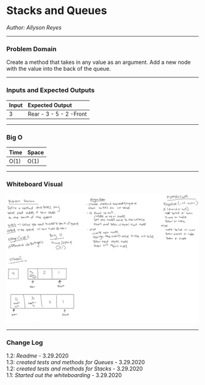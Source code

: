 # Stacks and Queues

*Author: Allyson Reyes*

---

### Problem Domain
Create a method that takes in any value as an argument.
Add a new node with the value into the back of the queue.

---

### Inputs and Expected Outputs

| Input | Expected Output |
| :----------- | :----------- |
| 3 | Rear - 3 - 5 - 2 -Front |

---
### Big O
| Time | Space |
| :----------- | :----------- |
| O(1) | O(1) |



---

### Whiteboard Visual
![LL Merge](../../assets/stacks-queues.png)


---

### Change Log  
1.2: *Readme* - 3.29.2020  
1.3: *created tests and methods for Queues* - 3.29.2020  
1.2: *created tests and methods for Stacks* - 3.29.2020  
1.1: *Started out the whiteboarding* - 3.29.2020

